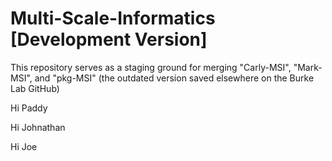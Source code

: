 # Multi-Scale-Informatics [Development Version]
This repository serves as a staging ground for merging "Carly-MSI", "Mark-MSI", and "pkg-MSI" (the outdated version saved elsewhere on the Burke Lab GitHub)

Hi Paddy

Hi Johnathan

Hi Joe
